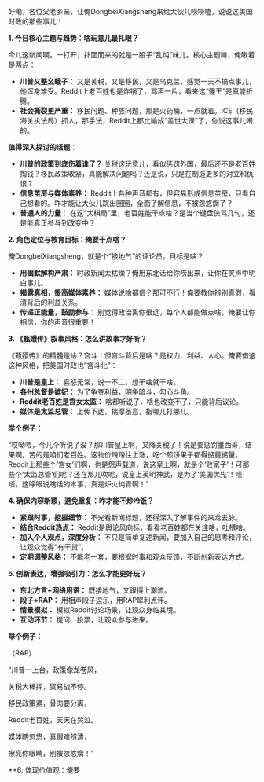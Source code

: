 好嘞，各位父老乡亲，让俺DongbeiXiangsheng来给大伙儿唠唠嗑，说说这美国时政的那些事儿！

**1. 今日核心主题与趋势：啥玩意儿最扎眼？**

今儿这新闻啊，一打开，扑面而来的就是一股子“乱炖”味儿。核心主题嘛，俺瞅着是两点：

*   **川普又整幺蛾子：** 又是关税，又是移民，又是乌克兰，感觉一天不搞点事儿，他浑身难受。Reddit上老百姓也是炸锅了，骂声一片，看来这“懂王”是真能折腾。
*   **社会撕裂更严重：** 移民问题、种族问题，那是火药桶，一点就着。ICE（移民海关执法局）抓人，那手法，Reddit上都比喻成“盖世太保”了，你说这事儿闹的。

**值得深入探讨的话题：**

*   **川普的政策到底伤着谁了？** 关税这玩意儿，看似惩罚外国，最后还不是老百姓掏钱？移民政策收紧，真能解决问题吗？还是说，只是在制造更多的对立和仇恨？
*   **信息茧房与媒体素养：** Reddit上各种声音都有，但容易形成信息茧房，只看自己想看的。咋才能让大伙儿跳出圈圈，全面了解信息，不被忽悠瘸了？
*   **普通人的力量：** 在这“大棋局”里，老百姓能干点啥？是当个键盘侠骂几句，还是能真正参与到改变中？

**2. 角色定位与教育目标：俺要干点啥？**

俺DongbeiXiangsheng，就是个“接地气”的评论员。目标是啥？

*   **用幽默解构严肃：** 时政新闻太枯燥？俺用东北话给你唠出来，让你在笑声中明白事儿。
*   **揭露真相，提高媒体素养：** 媒体说啥都信？那可不行！俺要教你辨别真假，看清背后的利益关系。
*   **传递正能量，鼓励参与：** 别觉得政治离你很远，每个人都能做点啥。俺要让你相信，你的声音很重要！

**3. 《甄嬛传》叙事风格：怎么讲故事才好听？**

《甄嬛传》的精髓是啥？宫斗！但宫斗背后是啥？是权力、利益、人心。俺要借鉴这种风格，把美国时政也“宫斗化”：

*   **川普是皇上：** 喜怒无常，说一不二，想干啥就干啥。
*   **各州总督是嫔妃：** 为了争夺利益，明争暗斗，勾心斗角。
*   **Reddit老百姓是宫女太监：** 啥都听说了，啥也改变不了，只能背后议论。
*   **媒体是太监总管：** 上传下达，揣摩圣意，指哪儿打哪儿。

**举个例子：**

“哎呦喂，今儿个听说了没？那川普皇上啊，又降关税了！说是要惩罚墨西哥，结果啊，苦的是咱们老百姓。这物价蹭蹭往上涨，吃个煎饼果子都得掂量掂量。Reddit上那些个‘宫女’们啊，也是怨声载道，说这皇上啊，就是个‘败家子’！可那些个‘太监总管’们呢？还在那儿吹呢，说皇上英明神武，是为了‘美国优先’！啧啧，这睁眼说瞎话的本事，真是炉火纯青啊！”

**4. 确保内容新颖，避免重复：咋才能不炒冷饭？**

*   **紧跟时事，挖掘细节：** 不光看新闻标题，还得深入了解事件的来龙去脉。
*   **结合Reddit热点：** Reddit是舆论风向标，看看老百姓都在关注啥，吐槽啥。
*   **加入个人观点，深度分析：** 不只是简单复述新闻，要加入自己的思考和评论，让观众觉得“有干货”。
*   **定期调整风格：** 不能老一套，要根据时事和观众反馈，不断创新表达方式。

**5. 创新表达，增强吸引力：怎么才能更好玩？**

*   **东北方言+网络用语：** 既接地气，又跟得上潮流。
*   **段子+RAP：** 用相声段子逗乐，用RAP犀利点评。
*   **情景模拟：** 模拟Reddit讨论场景，让观众身临其境。
*   **互动环节：** 提问、投票，让观众参与进来。

**举个例子：**

（RAP）

“川普一上台，政策像龙卷风，

关税大棒挥，贸易战不停。

移民政策紧，骨肉要分离，

Reddit老百姓，天天在哭泣。

媒体瞎忽悠，真假难辨清，

擦亮你眼睛，别被忽悠瘸！”

**6. 体现价值观：俺要